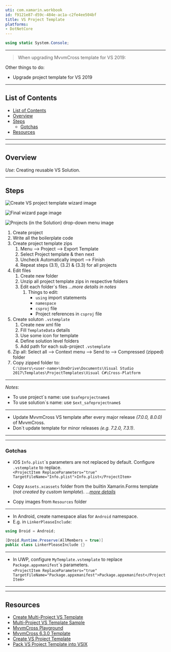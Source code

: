 ```yaml
---
uti: com.xamarin.workbook
id: f9121e87-d59c-484e-ac1a-c2fe4ee504bf
title: VS Project Template
platforms:
- DotNetCore
---
```


```csharp
using static System.Console;
```
___

> When upgrading MvvmCross template for VS 2019:


Other things to do:

* Upgrade project template for VS 2019

___


## List of Contents
- [List of Contents](#list-of-contents)
- [Overview](#overview)
- [Steps](#steps)
  - [Gotchas](#gotchas)
- [Resources](#resources)



___
___



## Overview

*Use*: Creating reusable VS Solution.


___



## Steps

![Create VS project template wizard image][6]

![Final wizard page image][7]

![Projects (in the Solution) drop-down menu image][5]


1. Create project
2. Write all the boilerplate code
3. Create project template zips
   1. Menu  -->  Project  -->  Export Template
   2. Select Project template & then next
   3. Uncheck Automatically import  -->  Finish
   4. Repeat steps (3.1), (3.2) & (3.3) for all projects
4. Edit files
   1. Create new folder
   2. Unzip all project template zips in respective folders
   3. Edit each folder\`s files   ...*more details in notes*
      1. Things to edit:
         * `using` import statements
         * `namespace`
         * `csproj` file
         * Project references in `csproj` file
5. Create soluton `.vstemplate`
   1. Create new xml file
   2. Fill `TemplateData` details
   3. Use some icon for template
   4. Define solution level folders
   5. Add path for each sub-project `.vstemplate`
6. Zip all: Select all  -->  Context menu  -->  Send to  -->  Compressed (zipped) folder
7. Copy zipped folder to:  
   `C:\Users\<user-name>\OneDrive\Documents\Visual Studio 2017\Templates\ProjectTemplates\Visual C#\Cross-Platform`


___


*Notes*:

* To use project\`s name: use `$safeprojectname$`
* To use solution\`s name: use `$ext_safeprojectname$`

___

* Update MvvmCross VS template after every major release *(7.0.0, 8.0.0)* of MvvmCross.
* Don\`t update template for minor releases *(e.g. 7.2.0, 7.3.1)*.


___
___


### Gotchas

* iOS `Info.plist`\`s parameters are not replaced by default. Configure `.vstemplate` to replace.  
  `<ProjectItem ReplaceParameters="true" TargetFileName="Info.plist">Info.plist</ProjectItem>`


* Copy `Assets.xcassets` folder from the builtin Xamarin.Forms template (*not created by custom template*).   ...*[more details][8]*
* Copy images from `Resources` folder


___


* In Android, create namespace alias for `Android` namespace.
* E.g. in `LinkerPleaseInclude`:  

```csharp
using Droid = Android;

[Droid.Runtime.Preserve(AllMembers = true)]
public class LinkerPleaseInclude {}
```


___


* In UWP, configure `MyTemplate.vstemplate` to replace `Package.appxmanifest`\`s parameters.  
  `<ProjectItem ReplaceParameters="true" TargetFileName="Package.appxmanifest">Package.appxmanifest</ProjectItem>`



___
___



## Resources

* [Create Multi-Project VS Template][1]
* [Multi-Project VS Template Sample][2]
* [MvvmCross Playground][10]
* [MvvmCross 6.3.0 Template][9]
* [Create VS Project Template][3]
* [Pack VS Project Template into VSIX][4]














[1]: https://www.youtube.com/watch?v=jUmRUQs2xrs "How to create a visual studio solution template (multi project) - YouTube"
[2]: https://github.com/JTOne123/XamFormsMvxTemplate "A Visual Studio 2017 template for projects based on Xamarin.Forms 3.3 and MvvmCross 6.2 - GitHub"
[3]: https://docs.microsoft.com/en-us/visualstudio/ide/creating-project-and-item-templates?view=vs-2017 "Create Project & Item Templates - MS Doc"
[4]: https://www.youtube.com/watch?v=Jhi1WFp47Qk "Create Project template & pack it into a VSIX VS extension - MS Doc"
[5]: \Images\Projects-drop-down-menu.png "Projects (in the Solution) drop-down menu"
[6]: \Images\Export-Template-Wizard.png "Create VS project template wizard"
[7]: \Images\Final-wizard.png "Final wizard page"
[8]: https://forums.xamarin.com/discussion/comment/362053/#Comment_362053 "Solution: iOS images in Assets.xcassets is not copied in Custom VS project template - Xam Forum"
[9]: https://github.com/Plac3hold3r/MvxScaffolding/tree/develop/src/Templates/MvxForms/Blank/src "MvvmCross 6.3.0 template - Placeholder"
[10]: https://github.com/MvvmCross/MvvmCross/tree/develop/Projects/Playground "MvvmCross Playground Sample"